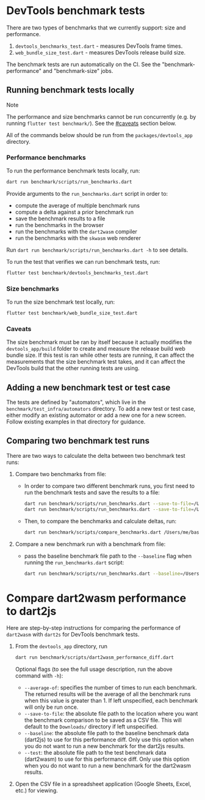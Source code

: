 # DevTools benchmark tests

There are two types of benchmarks that we currently support: size and performance.
1. `devtools_benchmarks_test.dart` - measures DevTools frame times.
2. `web_bundle_size_test.dart` - measures DevTools release build size.

The benchmark tests are run automatically on the CI.
See the "benchmark-performance" and "benchmark-size" jobs.

## Running benchmark tests locally

> [!NOTE] 
> The performance and size benchmarks cannot be run concurrently
> (e.g. by running `flutter test benchmark/`). See the [#caveats](#caveats)
> section below.

All of the commands below should be run from the `packages/devtools_app` directory.

### Performance benchmarks

To run the performance benchmark tests locally, run:
```sh
dart run benchmark/scripts/run_benchmarks.dart
```

Provide arguments to the `run_benchmarks.dart` script in order to:
* compute the average of multiple benchmark runs
* compute a delta against a prior benchmark run
* save the benchmark results to a file
* run the benchmarks in the browser
* run the benchmarks with the `dart2wasm` compiler
* run the benchmarks with the `skwasm` web renderer

Run `dart run benchmark/scripts/run_benchmarks.dart -h` to see details.

To run the test that verifies we can run benchmark tests, run:
```sh
flutter test benchmark/devtools_benchmarks_test.dart
```

### Size benchmarks

To run the size benchmark test locally, run:
```sh
flutter test benchmark/web_bundle_size_test.dart
```

### Caveats

The size benchmark must be ran by itself because it actually modifies the
`devtools_app/build` folder to create and measure the release build web bundle size.
If this test is ran while other tests are running, it can affect the measurements
that the size benchmark test takes, and it can affect the DevTools build that
the other running tests are using.

## Adding a new benchmark test or test case

The tests are defined by "automators", which live in the `benchmark/test_infra/automators`
directory. To add a new test or test case, either modify an existing automator or add
a new one for a new screen. Follow existing examples in that directory for guidance.

## Comparing two benchmark test runs

There are two ways to calculate the delta between two benchmark test runs:

1. Compare two benchmarks from file:
    * In order to compare two different benchmark runs, you first need to run the
      benchmark tests and save the results to a file:
        ```sh
        dart run benchmark/scripts/run_benchmarks.dart --save-to-file=/Users/me/baseline.json
        dart run benchmark/scripts/run_benchmarks.dart --save-to-file=/Users/me/test.json
        ```
    * Then, to compare the benchmarks and calculate deltas, run:
        ```sh
        dart run benchmark/scripts/compare_benchmarks.dart /Users/me/baseline_file.json /Users/me/test_file.json
        ```

2. Compare a new benchmark run with a benchmark from file:
    * pass the baseline benchmark file path to the `--baseline` flag when running the
      `run_benchmarks.dart` script:
        ```sh
        dart run benchmark/scripts/run_benchmarks.dart --baseline=/Users/me/baseline_file.json``
        ```

# Compare dart2wasm performance to dart2js

Here are step-by-step instructions for comparing the performance
of `dart2wasm` with `dart2s` for DevTools benchmark tests.

1. From the `devtools_app` directory, run
    ```sh
    dart run benchmark/scripts/dart2wasm_performance_diff.dart
    ```

    Optional flags (to see the full usage description, run the above command with `-h`):
    * `--average-of`: specifies the number of times to run each benchmark.
    The returned results will be the average of all the benchmark runs when
    this value is greater than 1. If left unspecified, each benchmark will
    only be run once.
    * `--save-to-file`: the absolute file path to the location where you want the
    benchmark comparison to be saved as a CSV file. This will default to the
    `Downloads/` directory if left unspecified.
    * `--baseline`: the absolute file path to the baseline benchmark data (dart2js)
    to use for this performance diff. Only use this option when you do not
    want to run a new benchmark for the dart2js results.
    * `--test`: the absolute file path to the test benchmark data (dart2wasm)
    to use for this performance diff. Only use this option when you do not
    want to run a new benchmark for the dart2wasm results.

2. Open the CSV file in a spreadsheet application (Google Sheets, Excel, etc.) for viewing.